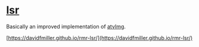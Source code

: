 # [lsr](https://github.com/davidfmiller/rmr-lsr/)

Basically an improved implementation of [atvImg](https://github.com/drewwilson/atvImg).

[https://davidfmiller.github.io/rmr-lsr/](https://davidfmiller.github.io/rmr-lsr/)


